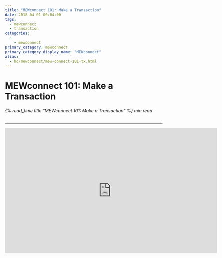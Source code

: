 ```yaml
---
title: "MEWconnect 101: Make a Transaction"
date: 2018-04-01 00:04:00
tags:
  - mewconnect
  - transaction
categories:
  - 
    - mewconnect
primary_category: mewconnect
primary_category_display_name: "MEWconnect"
alias:
  - ko/mewconnect/mew-connect-101-tx.html
---
```


# **MEWconnect 101: Make a Transaction**

###### {% read_time title "MEWconnect 101: Make a Transaction" %} min read

* * *

<div class="youtube-video">
<iframe width="678" height="400" src="https://www.youtube.com/embed/nMefcCPr2ZU" frameborder="0" allow="accelerometer; autoplay; encrypted-media; gyroscope; picture-in-picture" allowfullscreen></iframe>
</div>
